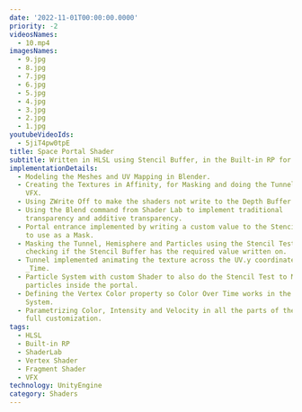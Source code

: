 ```yaml
---
date: '2022-11-01T00:00:00.0000'
priority: -2
videosNames:
  - 10.mp4
imagesNames:
  - 9.jpg
  - 8.jpg
  - 7.jpg
  - 6.jpg
  - 5.jpg
  - 4.jpg
  - 3.jpg
  - 2.jpg
  - 1.jpg
youtubeVideoIds:
  - 5jiT4pw0tpE
title: Space Portal Shader
subtitle: Written in HLSL using Stencil Buffer, in the Built-in RP for Unity
implementationDetails:
  - Modeling the Meshes and UV Mapping in Blender.
  - Creating the Textures in Affinity, for Masking and doing the Tunnel and Glow
    VFX.
  - Using ZWrite Off to make the shaders not write to the Depth Buffer.
  - Using the Blend command from Shader Lab to implement traditional
    transparency and additive transparency.
  - Portal entrance implemented by writing a custom value to the Stencil Buffer
    to use as a Mask.
  - Masking the Tunnel, Hemisphere and Particles using the Stencil Test,
    checking if the Stencil Buffer has the required value written on.
  - Tunnel implemented animating the texture across the UV.y coordinates using
    _Time.
  - Particle System with custom Shader to also do the Stencil Test to Mask the
    particles inside the portal.
  - Defining the Vertex Color property so Color Over Time works in the Particle
    System.
  - Parametrizing Color, Intensity and Velocity in all the parts of the VFX, for
    full customization.
tags:
  - HLSL
  - Built-in RP
  - ShaderLab
  - Vertex Shader
  - Fragment Shader
  - VFX
technology: UnityEngine
category: Shaders
---
```

